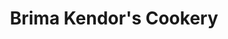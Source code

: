 ---
title: "Brima Kendor's Cookery"
url: /buedu/brima-kendors-cookery-kailahun-road-2/
shop: Allgemein
---